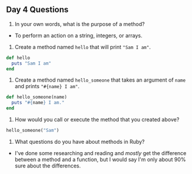 ## Day 4 Questions

1. In your own words, what is the purpose of a method?
* To perform an action on a string, integers, or arrays.

1. Create a method named `hello` that will print `"Sam I am"`.
```ruby
def hello
  puts "Sam I am"
end
```

1. Create a method named `hello_someone` that takes an argument of `name` and prints `"#{name} I am"`.
```ruby
def hello_someone(name)
  puts "#{name} I am."
end
```

1. How would you call or execute the method that you created above?
```ruby
hello_someone("Sam")
```

1. What questions do you have about methods in Ruby?
* I've done some researching and reading and *mostly* get the difference between a method and a function, but I would say I'm only about 90% sure about the differences.
